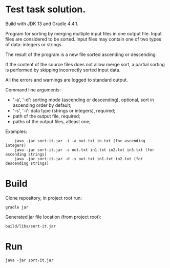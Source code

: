 # Test task solution.
Build with JDK 13 and Gradle 4.4.1.

Program for sorting by merging multiple input files in one output file. Input files are considered to be sorted. Input files may contain one of two types of data: integers or strings.

The result of the program is a new file sorted ascending or descending.

If the content of the source files does not allow merge sort, a partial sorting is performed by skipping incorrectly sorted input data.

All the errors and warnings are logged to standard output.

Command line arguments:

   - '-a', '-d': sorting mode (ascending or descending), optional, sort in ascending order by default;
   - '-s', '-i': data type (strings or integers), required;
   - path of the output file, required;
   - paths of the output files, atleast one;
  
Examples:

        java -jar sort-it.jar -i -a out.txt in.txt (for ascending integers)
        java -jar sort-it.jar -s out.txt in1.txt in2.txt in3.txt (for ascending strings)
        java -jar sort-it.jar -d -s out.txt in1.txt in2.txt (for descending strings)

# Build
Clone repository, in project root run:
    
    gradle jar
Generated jar file location (from project root): 
    
    build/libs/sort-it.jar

# Run
    java -jar sort-it.jar
